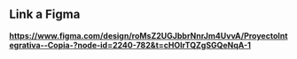 ## Link a Figma

**https://www.figma.com/design/roMsZ2UGJbbrNnrJm4UvvA/ProyectoIntegrativa--Copia-?node-id=2240-782&t=cHOlrTQZgSGQeNqA-1**